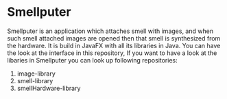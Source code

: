 # Smellputer
Smellputer is an application which attaches smell with images, and when such smell attached images are opened then that smell is synthesized from the hardware.
It is build in JavaFX with all its libraries in Java. 
You can have the look at the interface in this repository, If you want to have a look at the libaries in Smellputer you can look up following repositories: 

1. image-library
2. smell-library 
3. smellHardware-library
